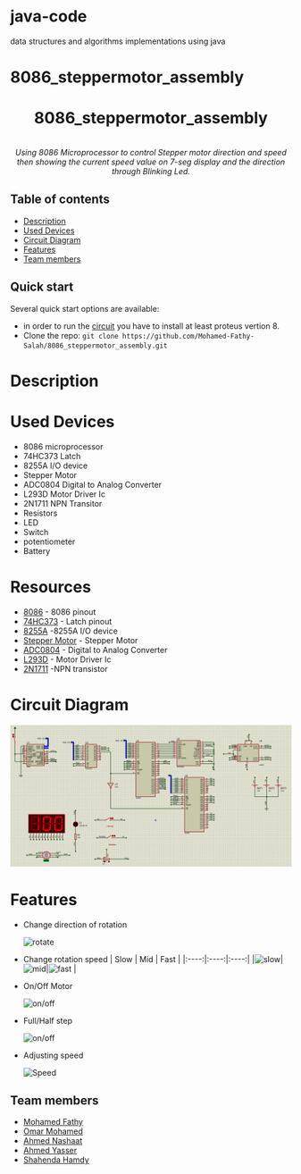 # java-code
data structures and algorithms implementations using java


# 8086_steppermotor_assembly
<h1 align="center">8086_steppermotor_assembly</h1>

<p align="center">
  
  <br>
  <i>Using 8086 Microprocessor to control Stepper motor direction and speed 
    <br> then showing the current speed value on 7-seg display and the direction through Blinking Led.</i>
  <br>
</p>

## Table of contents

- [Description](#Description)
- [Used Devices](#Used-Devices)
- [Circuit Diagram](#Circuit-Diagram)
- [Features](#Features)
- [Team members](#Team-members)

## Quick start

Several quick start options are available:

- in order to run the [circuit](https://github.com/Mohamed-Fathy-Salah/8086_steppermotor_assembly/blob/main/stepper%20motor_project.pdsprj) you have to install at least proteus vertion 8. 
- Clone the repo: `git clone https://github.com/Mohamed-Fathy-Salah/8086_steppermotor_assembly.git`



# Description

# Used Devices
- 8086 microprocessor
- 74HC373 Latch
- 8255A I/O device
- Stepper Motor
- ADC0804 Digital to Analog Converter
- L293D Motor Driver Ic
- 2N1711 NPN Transitor
- Resistors
- LED
- Switch
- potentiometer
- Battery
# Resources
* [8086] - 8086 pinout
* [74HC373] - Latch pinout
* [8255A] -8255A I/O device
* [Stepper Motor] - Stepper Motor
* [ADC0804] - Digital to Analog Converter
* [L293D] - Motor Driver Ic
* [2N1711] -NPN transistor

 [8086]: <https://www.tutorialspoint.com/microprocessor/microprocessor_8086_pin_configuration.htm>
 [74HC373]: <https://assets.nexperia.com/documents/data-sheet/74HC_HCT373.pdf>
 [8255A]: <https://www.tutorialspoint.com/microprocessor/microprocessor_intel_8255a_programmable_peripheral_interface.htm>
 [Stepper Motor]: <https://www.monolithicpower.com/en/stepper-motors-basics-types-uses>
 [ADC0804]: <https://www.engineersgarage.com/knowledge_share/adc0804-pinout/> 
 [L293D]: <https://components101.com/l293d-pinout-features-datasheet>
 [2N1711]: <https://www.dummies.com/programming/electronics/diy-projects/electronics-projects-how-to-create-a-transistor-not-gate-circuit/>
 
 # Circuit Diagram
 ![alt circuit](https://raw.githubusercontent.com/Mohamed-Fathy-Salah/8086_steppermotor_assembly/main/images/Circuit%20Diagram.PNG)
 
# Features
* Change direction of rotation

    ![rotate](/images/rotate.gif "rotate GIF")


* Change rotation speed
    | Slow | Mid | Fast |
    |:----:|:----:|:----:|
    |![slow](/images/slow.gif "slow speed rotation")|![mid](/images/mid.gif "mid speed rotation")|![fast](/images/fast.gif "fast speed rotation") |
    
    
* On/Off Motor

    ![on/off](/images/onoff.gif "on/off GIF")
    
    
* Full/Half step

    ![on/off](/images/halfstepfullstep.gif "half/fullstep GIF") 
    
    
* Adjusting speed

    ![Speed](/images/speed.gif "speed GIF")    
        
    

## Team members
- [Mohamed Fathy](https://github.com/Mohamed-Fathy-Salah)
- [Omar Mohamed](https://github.com/omarmohamed101)
- [Ahmed Nashaat](https://github.com/AhmadNashaat0)
- [Ahmed Yasser](https://github.com/ahmadyasser01)
- [Shahenda Hamdy](https://github.com/shahendahamdy)

